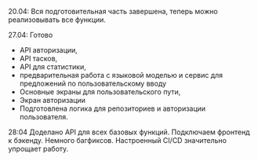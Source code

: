 20.04:
Вся подготовительная часть завершена, теперь можно реализовывать все функции. 

27.04: 
Готово 
- API авторизации, 
- API тасков, 
- API для статистики, 
- предварительная работа с языковой моделью и сервис для предложений по пользовательскому вводу
- Основные экраны для пользовательского пути, 
- Экран авторизации
- Подготовлена логика для репозиториев и авторизации пользователя.


28:04
Доделано API для всех базовых функций.
Подключаем фронтенд к бэкенду. Немного багфиксов.
Настроенный CI/CD значительно упрощает работу.
